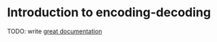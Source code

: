 # Introduction to encoding-decoding

TODO: write [great documentation](http://jacobian.org/writing/what-to-write/)
